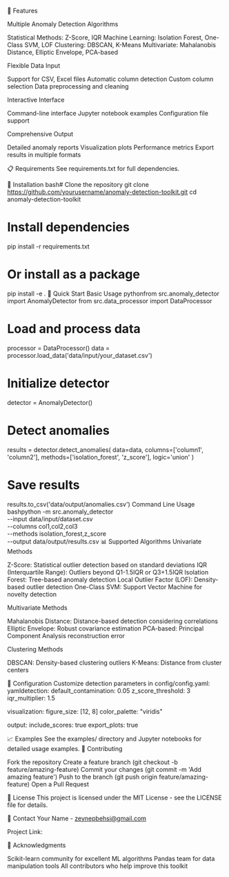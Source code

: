 🚀 Features

Multiple Anomaly Detection Algorithms

Statistical Methods: Z-Score, IQR
Machine Learning: Isolation Forest, One-Class SVM, LOF
Clustering: DBSCAN, K-Means
Multivariate: Mahalanobis Distance, Elliptic Envelope, PCA-based


Flexible Data Input

Support for CSV, Excel files
Automatic column detection
Custom column selection
Data preprocessing and cleaning


Interactive Interface

Command-line interface
Jupyter notebook examples
Configuration file support


Comprehensive Output

Detailed anomaly reports
Visualization plots
Performance metrics
Export results in multiple formats



📋 Requirements
See requirements.txt for full dependencies.

🔧 Installation
bash# Clone the repository
git clone https://github.com/yourusername/anomaly-detection-toolkit.git
cd anomaly-detection-toolkit

# Install dependencies
pip install -r requirements.txt

# Or install as a package
pip install -e .
🎯 Quick Start
Basic Usage
pythonfrom src.anomaly_detector import AnomalyDetector
from src.data_processor import DataProcessor

# Load and process data
processor = DataProcessor()
data = processor.load_data('data/input/your_dataset.csv')

# Initialize detector
detector = AnomalyDetector()

# Detect anomalies
results = detector.detect_anomalies(
    data=data,
    columns=['column1', 'column2'],
    methods=['isolation_forest', 'z_score'],
    logic='union'
)

# Save results
results.to_csv('data/output/anomalies.csv')
Command Line Usage
bashpython -m src.anomaly_detector \
    --input data/input/dataset.csv \
    --columns col1,col2,col3 \
    --methods isolation_forest,z_score \
    --output data/output/results.csv
📊 Supported Algorithms
Univariate Methods

Z-Score: Statistical outlier detection based on standard deviations
IQR (Interquartile Range): Outliers beyond Q1-1.5IQR or Q3+1.5IQR
Isolation Forest: Tree-based anomaly detection
Local Outlier Factor (LOF): Density-based outlier detection
One-Class SVM: Support Vector Machine for novelty detection

Multivariate Methods

Mahalanobis Distance: Distance-based detection considering correlations
Elliptic Envelope: Robust covariance estimation
PCA-based: Principal Component Analysis reconstruction error

Clustering Methods

DBSCAN: Density-based clustering outliers
K-Means: Distance from cluster centers

🔧 Configuration
Customize detection parameters in config/config.yaml:
yamldetection:
  default_contamination: 0.05
  z_score_threshold: 3
  iqr_multiplier: 1.5
  
visualization:
  figure_size: [12, 8]
  color_palette: "viridis"
  
output:
  include_scores: true
  export_plots: true

📈 Examples
See the examples/ directory and Jupyter notebooks for detailed usage examples.
🤝 Contributing

Fork the repository
Create a feature branch (git checkout -b feature/amazing-feature)
Commit your changes (git commit -m 'Add amazing feature')
Push to the branch (git push origin feature/amazing-feature)
Open a Pull Request

📄 License
This project is licensed under the MIT License - see the LICENSE file for details.

📧 Contact
Your Name - zeynepbehsi@gmail.com

Project Link: 

🙏 Acknowledgments

Scikit-learn community for excellent ML algorithms
Pandas team for data manipulation tools
All contributors who help improve this toolkit
